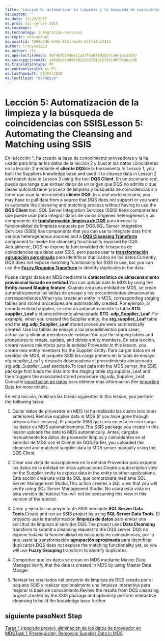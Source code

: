 ```yaml
---
title: 'Lección 5: automatizar la limpieza y la búsqueda de coincidencias con SSIS | Microsoft Docs'
ms.custom: ''
ms.date: 12/29/2017
ms.prod: sql-server-2014
ms.reviewer: ''
ms.technology: integration-services
ms.topic: conceptual
ms.assetid: f068d4db-2d56-41b1-bed2-0cffa3ca411d
author: lrtoyou1223
ms.author: lle
ms.openlocfilehash: 90f967b2446e11a27f5a87803bb71d6e1ec53557
ms.sourcegitcommit: ad4d92dce894592a259721a1571b1d8736abacdb
ms.translationtype: MT
ms.contentlocale: es-ES
ms.lasthandoff: 08/04/2020
ms.locfileid: "87746639"
---
```

# <a name="lesson-5-automating-the-cleansing-and-matching-using-ssis"></a><span data-ttu-id="cb4d6-102">Lección 5: Automatización de la limpieza y la búsqueda de coincidencias con SSIS</span><span class="sxs-lookup"><span data-stu-id="cb4d6-102">Lesson 5: Automating the Cleansing and Matching using SSIS</span></span>
  <span data-ttu-id="cb4d6-103">En la lección 1, ha creado la base de conocimiento proveedores y la ha usado para limpiar los datos de la lección 2 y buscar los datos coincidentes en la lección 3 mediante el **cliente DQS**de la herramienta.</span><span class="sxs-lookup"><span data-stu-id="cb4d6-103">In Lesson 1, you built the Suppliers knowledge base and used it to cleanse data in Lesson 2 and match data in Lesson 3 using the tool **DQS Client**.</span></span> <span data-ttu-id="cb4d6-104">En un escenario real, puede que tenga que extraer datos de un origen que DQS no admita o que desee automatizar el proceso de limpieza y búsqueda de coincidencias sin tener que usar la herramienta **cliente DQS** .</span><span class="sxs-lookup"><span data-stu-id="cb4d6-104">In a real world scenario, you may have to pull data from a source that DQS does not support or you want to automate the cleansing and matching process without having to use the **DQS Client** tool.</span></span> <span data-ttu-id="cb4d6-105">SQL Server Integration Services (SSIS) tiene componentes que puede usar para integrar datos de varios orígenes heterogéneos y un componente de **[transformación limpieza de DQS](https://msdn.microsoft.com/library/ee677619.aspx)** para invocar la funcionalidad de limpieza expuesta por DQS.</span><span class="sxs-lookup"><span data-stu-id="cb4d6-105">SQL Server Integration Services (SSIS) has components that you can use to integrate data from various heterogeneous sources and a **[DQS Cleansing Transform](https://msdn.microsoft.com/library/ee677619.aspx)** component to invoke the cleansing functionality exposed by DQS.</span></span> <span data-ttu-id="cb4d6-106">Actualmente, DQS no expone la funcionalidad de búsqueda de coincidencias que debe usar SSIS, pero puede usar la **[transformación agrupación aproximada](../integration-services/data-flow/transformations/fuzzy-grouping-transformation.md)** para identificar duplicados en los datos.</span><span class="sxs-lookup"><span data-stu-id="cb4d6-106">Currently, DQS does not expose matching functionality for SSIS to use, but you can use the **[Fuzzy Grouping Transform](../integration-services/data-flow/transformations/fuzzy-grouping-transformation.md)** to identify duplicates in the data.</span></span>  
  
 <span data-ttu-id="cb4d6-107">Puede cargar datos en MDS mediante la **característica de almacenamiento provisional basado en entidad**.</span><span class="sxs-lookup"><span data-stu-id="cb4d6-107">You can upload data to MDS by using the **Entity-based Staging feature**.</span></span> <span data-ttu-id="cb4d6-108">Cuando crea una entidad en MDS, se crean automáticamente las tablas de ensayo y los procedimientos almacenados correspondientes.</span><span class="sxs-lookup"><span data-stu-id="cb4d6-108">When you create an entity in MDS, corresponding staging tables and stored procedures are automatically created.</span></span> <span data-ttu-id="cb4d6-109">Por ejemplo, al crear la entidad supplier, se crearán automáticamente la tabla **STG. supplier_Leaf** y el procedimiento almacenado **STG. udp_Supplier_Leaf** .</span><span class="sxs-lookup"><span data-stu-id="cb4d6-109">For example, when you created the Supplier entity, the **stg.supplier_Leaf** table and the **stg.udp_Supplier_Leaf** stored procedure were automatically created.</span></span> <span data-ttu-id="cb4d6-110">Use las tablas de ensayo y los procedimientos para crear, actualizar y eliminar miembros de entidad.</span><span class="sxs-lookup"><span data-stu-id="cb4d6-110">You use the staging tables and procedures to create, update, and delete entity members.</span></span> <span data-ttu-id="cb4d6-111">En esta lección, creará nuevos miembros para la entidad Proveedor.</span><span class="sxs-lookup"><span data-stu-id="cb4d6-111">In this lesson, you create new entity members for the Supplier Entity.</span></span> <span data-ttu-id="cb4d6-112">Para cargar datos en el servidor de MDS, el paquete SSIS los carga primero en la tabla de ensayo stg.supplier_Leaf y después desencadena el procedimiento almacenado stg.udp_Supplier_Leaf asociado.</span><span class="sxs-lookup"><span data-stu-id="cb4d6-112">To load data into the MDS server, the SSIS package first loads the data into the staging table stg.supplier_Leaf and then triggers the associated stored procedure stg.udp_Supplier_Leaf.</span></span> <span data-ttu-id="cb4d6-113">Consulte [importación de datos](../master-data-services/overview-importing-data-from-tables-master-data-services.md) para obtener más información.</span><span class="sxs-lookup"><span data-stu-id="cb4d6-113">See [Importing Data](../master-data-services/overview-importing-data-from-tables-master-data-services.md) for more details.</span></span>  
  
 <span data-ttu-id="cb4d6-114">En esta lección, realizará las tareas siguientes:</span><span class="sxs-lookup"><span data-stu-id="cb4d6-114">In this lesson, you perform the following tasks:</span></span>  
  
1.  <span data-ttu-id="cb4d6-115">Quitar datos de proveedor en MDS (si ha realizado las cuatro lecciones anteriores).</span><span class="sxs-lookup"><span data-stu-id="cb4d6-115">Remove supplier data in MDS (if you have gone through previous four lessons).</span></span> <span data-ttu-id="cb4d6-116">El paquete SSIS que crea en esta lección carga los datos en MDS automáticamente.</span><span class="sxs-lookup"><span data-stu-id="cb4d6-116">The SSIS package you create in this lesson uploads the data to MDS automatically.</span></span> <span data-ttu-id="cb4d6-117">Antes, cargaba manualmente los datos de proveedor limpios y coincidentes en el servidor de MDS con el Cliente de DQS.</span><span class="sxs-lookup"><span data-stu-id="cb4d6-117">Earlier, you uploaded the cleansed and matched supplier data to MDS server manually using the DQS Client.</span></span>  
  
2.  <span data-ttu-id="cb4d6-118">Crear una vista de suscripciones en la entidad Proveedor para exponer los datos de la entidad en otras aplicaciones.</span><span class="sxs-lookup"><span data-stu-id="cb4d6-118">Create a subscription view on the Supplier entity to expose data in the entity to other applications.</span></span> <span data-ttu-id="cb4d6-119">Esta acción crea una vista de SQL que comprobará mediante SQL Server Management Studio.</span><span class="sxs-lookup"><span data-stu-id="cb4d6-119">This action creates a SQL view that you will verify using SQL Server Management Studio.</span></span> <span data-ttu-id="cb4d6-120">No usará esta vista en esta versión del tutorial.</span><span class="sxs-lookup"><span data-stu-id="cb4d6-120">You will not be consuming this view in this version of the tutorial.</span></span>  
  
3.  <span data-ttu-id="cb4d6-121">Crear y ejecutar un proyecto de SSIS mediante **SQL Server Data Tools**.</span><span class="sxs-lookup"><span data-stu-id="cb4d6-121">Create and run an SSIS project by using **SQL Server Data Tools**.</span></span> <span data-ttu-id="cb4d6-122">El proyecto usa la transformación **limpieza de datos** para enviar una solicitud de limpieza al servidor DQS.</span><span class="sxs-lookup"><span data-stu-id="cb4d6-122">The project uses **Data Cleansing** transform to submit a cleansing request to the DQS server.</span></span> <span data-ttu-id="cb4d6-123">DQS no expone todavía la funcionalidad de búsqueda de coincidencias, por lo que usará la transformación **agrupación aproximada** para identificar duplicados.</span><span class="sxs-lookup"><span data-stu-id="cb4d6-123">DQS does not expose the matching functionality yet, so you will use **Fuzzy Grouping** transform to identify duplicates.</span></span>  
  
4.  <span data-ttu-id="cb4d6-124">Comprobar que los datos se crean en MDS mediante Master Data Manager.</span><span class="sxs-lookup"><span data-stu-id="cb4d6-124">Verify that the data is created in MDS by using Master Data Manger.</span></span>  
  
5.  <span data-ttu-id="cb4d6-125">Revisar los resultados del proyecto de limpieza de DQS creado por el paquete SSIS y realizar opcionalmente una limpieza interactiva para mejorar la base de conocimiento.</span><span class="sxs-lookup"><span data-stu-id="cb4d6-125">Review the results from DQS cleansing project created by the SSIS package and optionally perform interactive cleansing to build the knowledge base further.</span></span>  
  
## <a name="next-step"></a><span data-ttu-id="cb4d6-126">siguiente paso</span><span class="sxs-lookup"><span data-stu-id="cb4d6-126">Next Step</span></span>  
 [<span data-ttu-id="cb4d6-127">Tarea 1 &#40;requisito previo&#41;: eliminación de los datos de proveedor en MDS</span><span class="sxs-lookup"><span data-stu-id="cb4d6-127">Task 1 &#40;Prerequisite&#41;: Removing Supplier Data in MDS</span></span>](../../2014/tutorials/task-1-prerequisite-removing-supplier-data-in-mds.md)  
  
  

